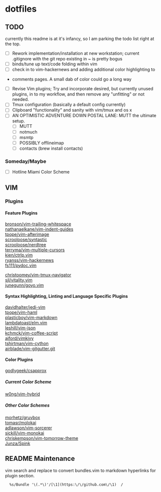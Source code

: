 # dotfiles

## TODO

currently this readme is at it's infancy, so I am parking the todo list right
at the top.

- [ ] Rework implementation/installation at new workstation; current .gitignore
with the git repo existing in ~ is pretty bogus
- [ ] binds/tune up text/code folding within vim
- [ ] check in to vim-hackernews and adding additional color highlighting to
- comments pages. A small dab of color could go a long way
- [ ] Revise Vim plugins; Try and incorporate desired, but currently unused
plugins, in to my workflow, and then remove any "unfitting" or not needed.
- [ ] Tmux configuration (basically a default config currently)
- [ ] Clipboard "functionality" and sanity with vim/tmux and os x
- [ ] AN OPTIMISTIC ADVENTURE DOWN POSTAL LANE: MUTT the ultimate setup.
  - [ ] MUTT
  - [ ] notmuch
  - [ ] msmtp
  - [ ] POSSIBLY offlineimap
  - [ ] contacts (brew install contacts)

### Someday/Maybe
- [ ] Hotline Miami Color Scheme

## VIM

### Plugins

#### Feature Plugins

[bronson/vim-trailing-whitespace](https://github.com/bronson/vim-trailing-whitespace)  
[nathanaelkane/vim-indent-guides](https://github.com/nathanaelkane/vim-indent-guides)  
[tpope/vim-afterimage](https://github.com/tpope/vim-afterimage)  
[scrooloose/syntastic](https://github.com/scrooloose/syntastic)  
[scrooloose/nerdtree](https://github.com/scrooloose/nerdtree)  
[terryma/vim-multiple-cursors](https://github.com/terryma/vim-multiple-cursors)  
[kien/ctrlp.vim](https://github.com/kien/ctrlp.vim)  
[ryanss/vim-hackernews](https://github.com/ryanss/vim-hackernews)  
[fs111/pydoc.vim](https://github.com/fs111/pydoc.vim)  

[christoomey/vim-tmux-navigator](https://github.com/christoomey/vim-tmux-navigator)  
[sjl/vitality.vim](https://github.com/sjl/vitality.vim)  
[junegunn/goyo.vim](https://github.com/junegunn/goyo.vim)  

#### Syntax Highlighting, Linting and Language Specific Plugins

[davidhalter/jedi-vim](https://github.com/davidhalter/jedi-vim)  
[tpope/vim-haml](https://github.com/tpope/vim-haml)  
[plasticboy/vim-markdown](https://github.com/plasticboy/vim-markdown)  
[lambdatoast/elm.vim](https://github.com/lambdatoast/elm.vim)  
[leshill/vim-json](https://github.com/leshill/vim-json)  
[kchmck/vim-coffee-script](https://github.com/kchmck/vim-coffee-script)  
[ajford/vimkivy](https://github.com/ajford/vimkivy)  
[tshirtman/vim-cython](https://github.com/tshirtman/vim-cython)  
[airblade/vim-gitgutter.git](https://github.com/airblade/vim-gitgutter.git)  

#### Color Plugins

[godlygeek/csapprox](https://github.com/godlygeek/csapprox)  

##### Current Color Scheme

[w0ng/vim-hybrid](https://github.com/w0ng/vim-hybrid)  

##### Other Color Schemes

[morhetz/gruvbox](https://github.com/morhetz/gruvbox)  
[tomasr/molokai](https://github.com/tomasr/molokai)  
[adlawson/vim-sorcerer](https://github.com/adlawson/vim-sorcerer)  
[sickill/vim-monokai](https://github.com/sickill/vim-monokai)  
[chriskempson/vim-tomorrow-theme](https://github.com/chriskempson/vim-tomorrow-theme)  
[Junza/Spink](https://github.com/Junza/Spink)  

## README Maintenance

vim search and replace to convert bundles.vim to markdown hyperlinks for plugin
section.

```
  %s/Bundle '\(.*\)'/[\1](https:\/\/github.com\/\1)  /
```
